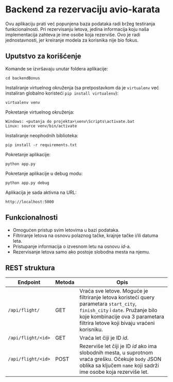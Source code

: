 # Backend za rezervaciju avio-karata

Ovu aplikaciju prati već popunjena baza podataka radi bržeg testiranja funkcionalnosti. Pri rezervisanju letova, jedina informacija koju naša implementacija zahteva je ime osobe koja rezerviše. Ovo je radi jednostavnosti, jer kreiranje modela za korisnika nije bio fokus.

## Uputstvo za korišćenje

Komande se izvršavaju unutar foldera aplikacije:

    cd backendBonus

Instaliranje virtuelnog okruženja (sa pretpostavkom da je `virtualenv` već instaliran globalno koristeći `pip install virtualenv`):

    virtualenv venv

Pokretanje virtuelnog okruženja:

    Windows: <putanja do projekta>\venv\Scripts\activate.bat
    Linux: source venv/bin/activate

Instaliranje neophodnih biblioteka:

    pip install -r requirements.txt

Pokretanje aplikacije:

    python app.py
    
Pokretanje aplikacije u debug modu:

    python app.py debug

Aplikacija je sada aktivna na URL:

    http://localhost:5000

## Funkcionalnosti

- Omogućen pristup svim letovima u bazi podataka.
- Filtriranje letova na osnovu polaznog tačke, krajnje tačke i/ili datuma leta.
- Pristupanje informacija o izvesnom letu na osnovu *id*-a.
- Rezervisanje letova samo ako postoje slobodna mesta na njemu.

## REST struktura

| Endpoint           | Metoda | Opis                                                                                                                                                                                                           |
|--------------------|--------|----------------------------------------------------------------------------------------------------------------------------------------------------------------------------------------------------------------|
| `/api/flight/`     | GET    | Vraća sve letove. Moguće je filtriranje letova koristeći query parametara `start_city`, `finish_city` i `date`. Pružanje bilo koje kombinacije ova 3 parametara filtrira letove koji bivaju vraćeni korisniku. |
| `/api/flight/<id>` | GET    | Vraća let čiji je ID *id*.                                                                                                                                                                                      |
| `/api/flight/<id>` | POST   | Rezerviše let čiji je ID *id* ako ima slobodnih mesta, u suprotnom vraća grešku. Očekuje `body` JSON oblika sa ključem `name` koji sadrži ime osobe koja rezerviše let.                                             |

